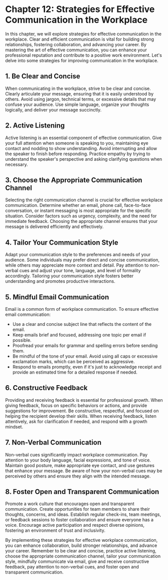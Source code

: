 Chapter 12: Strategies for Effective Communication in the Workplace
===================================================================

In this chapter, we will explore strategies for effective communication in the workplace. Clear and efficient communication is vital for building strong relationships, fostering collaboration, and advancing your career. By mastering the art of effective communication, you can enhance your professional reputation and contribute to a positive work environment. Let's delve into some strategies for improving communication in the workplace.

**1. Be Clear and Concise**
---------------------------

When communicating in the workplace, strive to be clear and concise. Clearly articulate your message, ensuring that it is easily understood by others. Avoid using jargon, technical terms, or excessive details that may confuse your audience. Use simple language, organize your thoughts logically, and deliver your message succinctly.

**2. Active Listening**
-----------------------

Active listening is an essential component of effective communication. Give your full attention when someone is speaking to you, maintaining eye contact and nodding to show understanding. Avoid interrupting and allow the speaker to finish before responding. Practice empathy by trying to understand the speaker's perspective and asking clarifying questions when necessary.

**3. Choose the Appropriate Communication Channel**
---------------------------------------------------

Selecting the right communication channel is crucial for effective workplace communication. Determine whether an email, phone call, face-to-face conversation, or instant messaging is most appropriate for the specific situation. Consider factors such as urgency, complexity, and the need for immediate feedback. Choosing the appropriate channel ensures that your message is delivered efficiently and effectively.

**4. Tailor Your Communication Style**
--------------------------------------

Adapt your communication style to the preferences and needs of your audience. Some individuals may prefer direct and concise communication, while others may appreciate more context and detail. Pay attention to non-verbal cues and adjust your tone, language, and level of formality accordingly. Tailoring your communication style fosters better understanding and promotes productive interactions.

**5. Mindful Email Communication**
----------------------------------

Email is a common form of workplace communication. To ensure effective email communication:

* Use a clear and concise subject line that reflects the content of the email.
* Keep emails brief and focused, addressing one topic per email if possible.
* Proofread your emails for grammar and spelling errors before sending them.
* Be mindful of the tone of your email. Avoid using all caps or excessive exclamation marks, which can be perceived as aggressive.
* Respond to emails promptly, even if it's just to acknowledge receipt and provide an estimated time for a detailed response if needed.

**6. Constructive Feedback**
----------------------------

Providing and receiving feedback is essential for professional growth. When giving feedback, focus on specific behaviors or actions, and provide suggestions for improvement. Be constructive, respectful, and focused on helping the recipient develop their skills. When receiving feedback, listen attentively, ask for clarification if needed, and respond with a growth mindset.

**7. Non-Verbal Communication**
-------------------------------

Non-verbal cues significantly impact workplace communication. Pay attention to your body language, facial expressions, and tone of voice. Maintain good posture, make appropriate eye contact, and use gestures that enhance your message. Be aware of how your non-verbal cues may be perceived by others and ensure they align with the intended message.

**8. Foster Open and Transparent Communication**
------------------------------------------------

Promote a work culture that encourages open and transparent communication. Create opportunities for team members to share their thoughts, concerns, and ideas. Establish regular check-ins, team meetings, or feedback sessions to foster collaboration and ensure everyone has a voice. Encourage active participation and respect diverse opinions, fostering an environment of trust and inclusivity.

By implementing these strategies for effective workplace communication, you can enhance collaboration, build stronger relationships, and advance your career. Remember to be clear and concise, practice active listening, choose the appropriate communication channel, tailor your communication style, mindfully communicate via email, give and receive constructive feedback, pay attention to non-verbal cues, and foster open and transparent communication.
